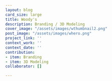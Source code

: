```yaml
---
layout: blog
card_size: large
title: Woody's
description: Branding / 3D Modeling
cover_image: "/assets/images/wthumbnail2.png"
post_image: "/assets/images/whero.png"
project_link: ''
context_work: ''
context_date: ''
contribution:
- item: Branding
- item: 3D Modeling
collaborator: []

---
```

